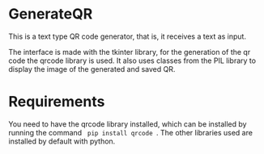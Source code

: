 # GenerateQR

This is a text type QR code generator, that is, it receives a text as input.

The interface is made with the tkinter library, for the generation of the qr code the qrcode library is used. It also uses classes from the PIL library to display the image of the generated and saved QR.

# Requirements
You need to have the qrcode library installed, which can be installed by running the command <Code> pip install qrcode </Code>. The other libraries used are installed by default with python.
